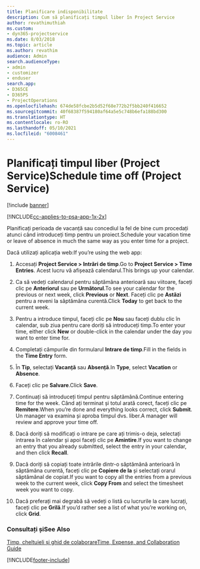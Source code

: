 ```yaml
---
title: Planificare indisponibilitate
description: Cum să planificați timpul liber în Project Service
author: revathimuthiah
ms.custom:
- dyn365-projectservice
ms.date: 8/03/2018
ms.topic: article
ms.author: revathim
audience: Admin
search.audienceType:
- admin
- customizer
- enduser
search.app:
- D365CE
- D365PS
- ProjectOperations
ms.openlocfilehash: 674de58fcbe2b5d52f68e772b2f5bb240f416652
ms.sourcegitcommit: 40f68387f594180af64a5e5c748b6efa188bd300
ms.translationtype: HT
ms.contentlocale: ro-RO
ms.lasthandoff: 05/10/2021
ms.locfileid: "6008461"
---
```

# <a name="schedule-time-off-project-service"></a><span data-ttu-id="8c4da-103">Planificați timpul liber (Project Service)</span><span class="sxs-lookup"><span data-stu-id="8c4da-103">Schedule time off (Project Service)</span></span>

[!include [banner](../includes/psa-now-project-operations.md)]

[!INCLUDE[cc-applies-to-psa-app-1x-2x](../includes/cc-applies-to-psa-app-1x-2x.md)]

<span data-ttu-id="8c4da-104">Planificați perioada de vacanță sau concediul la fel de bine cum procedați atunci când introduceți timp pentru un proiect.</span><span class="sxs-lookup"><span data-stu-id="8c4da-104">Schedule your vacation time or leave of absence in much the same way as you enter time for a project.</span></span>  
  
 <span data-ttu-id="8c4da-105">Dacă utilizați aplicația web:</span><span class="sxs-lookup"><span data-stu-id="8c4da-105">If you’re using the web app:</span></span>  
  
1.  <span data-ttu-id="8c4da-106">Accesați **Project Service > Intrări de timp**.</span><span class="sxs-lookup"><span data-stu-id="8c4da-106">Go to **Project Service > Time Entries**.</span></span> <span data-ttu-id="8c4da-107">Acest lucru vă afișează calendarul.</span><span class="sxs-lookup"><span data-stu-id="8c4da-107">This brings up your calendar.</span></span>  
  
2.  <span data-ttu-id="8c4da-108">Ca să vedeți calendarul pentru săptămâna anterioară sau viitoare, faceți clic pe **Anteriorul** sau pe **Următorul**.</span><span class="sxs-lookup"><span data-stu-id="8c4da-108">To see your calendar for the previous or next week, click **Previous** or **Next**.</span></span> <span data-ttu-id="8c4da-109">Faceți clic pe **Astăzi** pentru a reveni la săptămâna curentă.</span><span class="sxs-lookup"><span data-stu-id="8c4da-109">Click **Today** to get back to the current week.</span></span>  
  
3.  <span data-ttu-id="8c4da-110">Pentru a introduce timpul, faceți clic pe **Nou** sau faceți dublu clic în calendar, sub ziua pentru care doriți să introduceți timp.</span><span class="sxs-lookup"><span data-stu-id="8c4da-110">To enter your time, either click **New** or double-click in the calendar under the day you want to enter time for.</span></span>  
  
4.  <span data-ttu-id="8c4da-111">Completați câmpurile din formularul **Intrare de timp**.</span><span class="sxs-lookup"><span data-stu-id="8c4da-111">Fill in the fields in the **Time Entry** form.</span></span>  
  
5.  <span data-ttu-id="8c4da-112">În **Tip**, selectați **Vacanță** sau **Absență**.</span><span class="sxs-lookup"><span data-stu-id="8c4da-112">In **Type**, select **Vacation** or **Absence**.</span></span>  
  
6.  <span data-ttu-id="8c4da-113">Faceți clic pe **Salvare**.</span><span class="sxs-lookup"><span data-stu-id="8c4da-113">Click **Save**.</span></span>  
  
7.  <span data-ttu-id="8c4da-114">Continuați să introduceți timpul pentru săptămână.</span><span class="sxs-lookup"><span data-stu-id="8c4da-114">Continue entering time for the week.</span></span> <span data-ttu-id="8c4da-115">Când ați terminat și totul arată corect, faceți clic pe **Remitere**.</span><span class="sxs-lookup"><span data-stu-id="8c4da-115">When you’re done and everything looks correct, click **Submit**.</span></span> <span data-ttu-id="8c4da-116">Un manager va examina și aproba timpul dvs. liber.</span><span class="sxs-lookup"><span data-stu-id="8c4da-116">A manager will review and approve your time off.</span></span>  
  
8.  <span data-ttu-id="8c4da-117">Dacă doriți să modificați o intrare pe care ați trimis-o deja, selectați intrarea în calendar și apoi faceți clic pe **Amintire**.</span><span class="sxs-lookup"><span data-stu-id="8c4da-117">If you want to change an entry that you already submitted, select the entry in your calendar, and then click **Recall**.</span></span>  
  
9. <span data-ttu-id="8c4da-118">Dacă doriți să copiați toate intrările dintr-o săptămână anterioară în săptămâna curentă, faceți clic pe **Copiere de la** și selectați orarul săptămânal de copiat.</span><span class="sxs-lookup"><span data-stu-id="8c4da-118">If you want to copy all the entries from a previous week to the current week, click **Copy From** and select the timesheet week you want to copy.</span></span>  
  
10. <span data-ttu-id="8c4da-119">Dacă preferați mai degrabă să vedeți o listă cu lucrurile la care lucrați, faceți clic pe **Grilă**.</span><span class="sxs-lookup"><span data-stu-id="8c4da-119">If you’d rather see a list of what you’re working on, click **Grid**.</span></span>  
  
### <a name="see-also"></a><span data-ttu-id="8c4da-120">Consultați și</span><span class="sxs-lookup"><span data-stu-id="8c4da-120">See Also</span></span>  
 [<span data-ttu-id="8c4da-121">Timp, cheltuieli și ghid de colaborare</span><span class="sxs-lookup"><span data-stu-id="8c4da-121">Time, Expense, and Collaboration Guide</span></span>](../psa/time-expense-collaboration-guide.md)


[!INCLUDE[footer-include](../includes/footer-banner.md)]
